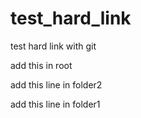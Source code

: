 # test_hard_link
test hard link with git

add this in root

add this line in folder2

add this line in folder1
